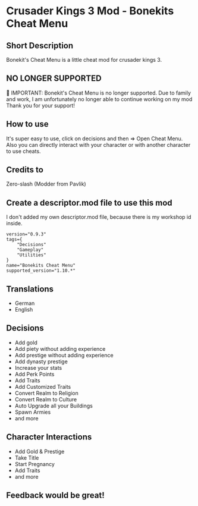 # Crusader Kings 3 Mod - Bonekits Cheat Menu

## Short Description

Bonekit's Cheat Menu is a little cheat mod for crusader kings 3.

## NO LONGER SUPPORTED
🔔 IMPORTANT: Bonekit's Cheat Menu is no longer supported.
Due to family and work, I am unfortunately no longer able to continue working on my mod
Thank you for your support!

## How to use

It's super easy to use, click on decisions and then => Open Cheat Menu.
Also you can directly interact with your character or with another character to use cheats.

## Credits to

Zero-slash (Modder from Pavlik)

## Create a descriptor.mod file to use this mod

I don't added my own descriptor.mod file, because there is my workshop id inside.

```
version="0.9.3"
tags={
	"Decisions"
	"Gameplay"
	"Utilities"
}
name="Bonekits Cheat Menu"
supported_version="1.10.*"
```

## Translations

- German
- English

## Decisions

- Add gold
- Add piety without adding experience
- Add prestige without adding experience
- Add dynasty prestige
- Increase your stats
- Add Perk Points
- Add Traits
- Add Customized Traits
- Convert Realm to Religion
- Convert Realm to Culture
- Auto Upgrade all your Buildings
- Spawn Armies
- and more

## Character Interactions

- Add Gold & Prestige
- Take Title
- Start Pregnancy
- Add Traits
- and more

## Feedback would be great!
